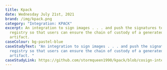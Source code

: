 ```yaml
---
title: Kpack
date: Wednesday July 21st, 2021
brand: /img/kpack.png
category: "Integration: KPACK"
excerpt: An integration to sign images . . . and push the signatures to a
  registry so that users can ensure the chain of custody of a generated
  artifact.
caseColour: bg-pastel-blue
caseStudyText: "An integration to sign images . . . and push the signatures to a
  registry so that users can ensure the chain of custody of a generated
  artifact. "
caseStudyLink: https://github.com/stormqueen1990/kpack/blob/cosign-integration/rfcs/0000-cosign-integration.md
---
```

